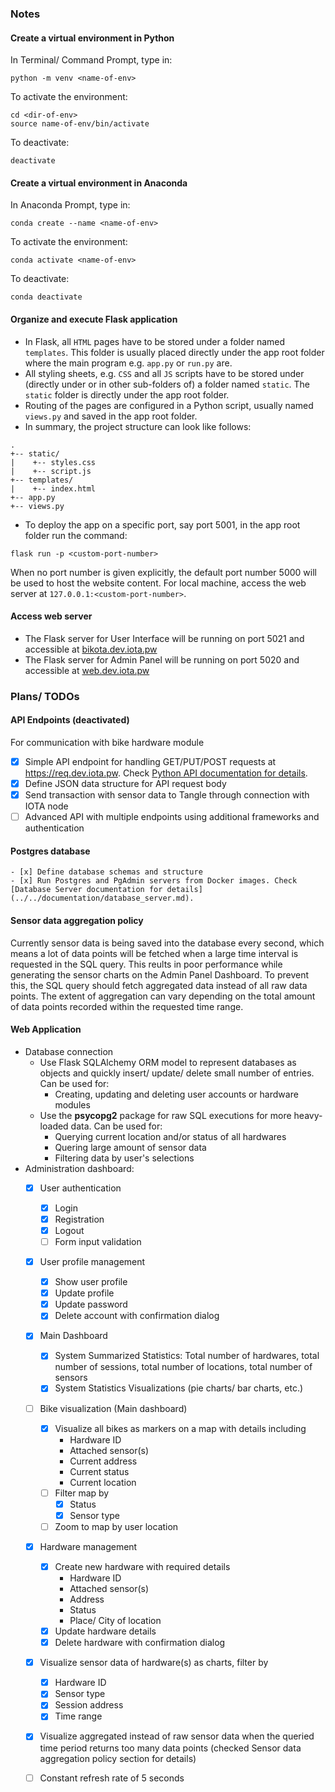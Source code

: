 ### Notes
#### Create a virtual environment in Python
In Terminal/ Command Prompt, type in:
```
python -m venv <name-of-env>
```
To activate the environment:
```
cd <dir-of-env>
source name-of-env/bin/activate
```
To deactivate:
```
deactivate
```

#### Create a virtual environment in Anaconda
In Anaconda Prompt, type in: 
```
conda create --name <name-of-env>
```
To activate the environment:
```
conda activate <name-of-env>
```
To deactivate:
```
conda deactivate
```

#### Organize and execute Flask application 
- In Flask, all `HTML` pages have to be stored under a folder named `templates`. This folder is usually placed directly under the app root folder where the main program e.g. `app.py` or `run.py` are.  
- All styling sheets, e.g. `CSS` and all `JS` scripts have to be stored under (directly under or in other sub-folders of) a folder named `static`. The `static` folder is directly under the app root folder. 
- Routing of the pages are configured in a Python script, usually named `views.py` and saved in the app root folder. 
- In summary, the project structure can look like follows:
```
.                           
+-- static/
|    +-- styles.css
|    +-- script.js
+-- templates/
|    +-- index.html
+-- app.py
+-- views.py
```
- To deploy the app on a specific port, say port 5001, in the app root folder run the command:
```
flask run -p <custom-port-number>
```

When no port number is given explicitly, the default port number 5000 will be used to host the website content. 
For local machine, access the web server at `127.0.0.1:<custom-port-number>`.

#### Access web server
- The Flask server for User Interface will be running on port 5021 and accessible at [bikota.dev.iota.pw](bikota.dev.iota.pw)
- The Flask server for Admin Panel will be running on port 5020 and accessible at [web.dev.iota.pw](web.dev.iota.pw)


### Plans/ TODOs
#### API Endpoints (deactivated)
For communication with bike hardware module
- [x] Simple API endpoint for handling GET/PUT/POST requests at https://req.dev.iota.pw. Check [Python API documentation for details](../../documentation/API_python.md).
- [x] Define JSON data structure for API request body
- [x] Send transaction with sensor data to Tangle through connection with IOTA node
- [ ] Advanced API with multiple endpoints using additional frameworks and authentication

#### Postgres database
    - [x] Define database schemas and structure
    - [x] Run Postgres and PgAdmin servers from Docker images. Check [Database Server documentation for details](../../documentation/database_server.md).

#### Sensor data aggregation policy
Currently sensor data is being saved into the database every second, which means a lot of data points will be fetched when a large time interval is requested in the SQL query. This reults in poor performance while generating the sensor charts on the Admin Panel Dashboard. To prevent this, the SQL query should fetch aggregated data instead of all raw data points. The extent of aggregation can vary depending on the total amount of data points recorded within the requested time range. 

#### Web Application
- Database connection
    - Use Flask SQLAlchemy ORM model to represent databases as objects and quickly insert/ update/ delete small number of entries. Can be used for:
        - Creating, updating and deleting user accounts or hardware modules
    - Use the **psycopg2** package for raw SQL executions for more heavy-loaded data. Can be used for:
        - Querying current location and/or status of all hardwares
        - Quering large amount of sensor data 
        - Filtering data by user's selections
- Administration dashboard: 
    - [X] User authentication
        - [X] Login 
        - [X] Registration
        - [X] Logout
        - [ ] Form input validation
    - [X] User profile management
        - [X] Show user profile
        - [X] Update profile
        - [X] Update password 
        - [X] Delete account with confirmation dialog
    - [X] Main Dashboard
        - [X] System Summarized Statistics: Total number of hardwares, total number of sessions, total number of locations, total number of sensors
        - [X] System Statistics Visualizations (pie charts/ bar charts, etc.)
    - [ ] Bike visualization (Main dashboard)
        - [X] Visualize all bikes as markers on a map with details including
            - Hardware ID
            - Attached sensor(s)
            - Current address
            - Current status
            - Current location 
        - [ ] Filter map by 
            - [x] Status
            - [x] Sensor type
        - [ ] Zoom to map by user location
    - [X] Hardware management
        - [X] Create new hardware with required details
            - Hardware ID
            - Attached sensor(s)
            - Address
            - Status
            - Place/ City of location
        - [X] Update hardware details
        - [X] Delete hardware with confirmation dialog
    - [X] Visualize sensor data of hardware(s) as charts, filter by
        - [X] Hardware ID
        - [X] Sensor type
        - [X] Session address
        - [X] Time range
    - [x] Visualize aggregated instead of raw sensor data when the queried time period returns too many data points (checked Sensor data aggregation policy section for details)
    - [ ] Constant refresh rate of 5 seconds



